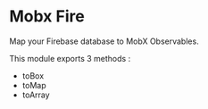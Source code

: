 # Mobx Fire

Map your Firebase database to MobX Observables.

This module exports 3 methods :

- toBox
- toMap
- toArray
